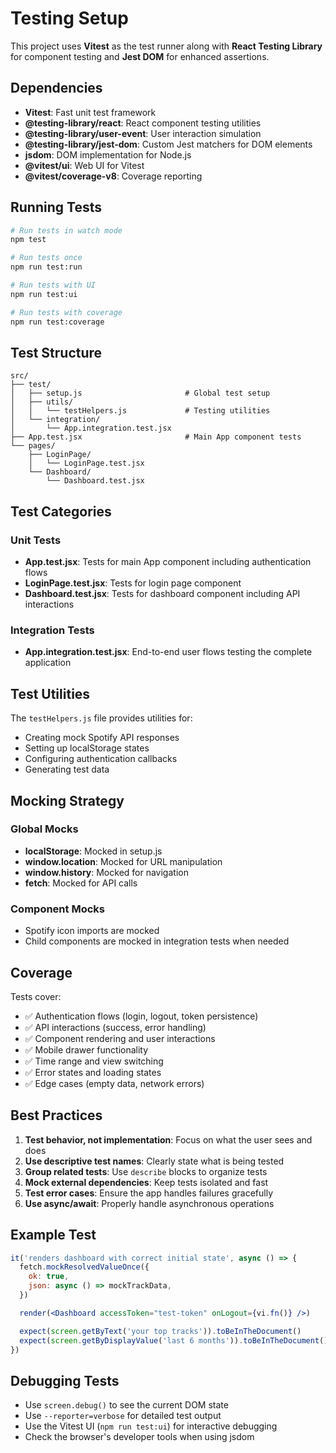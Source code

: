 # Testing Setup

This project uses **Vitest** as the test runner along with **React Testing Library** for component testing and **Jest DOM** for enhanced assertions.

## Dependencies

- **Vitest**: Fast unit test framework
- **@testing-library/react**: React component testing utilities
- **@testing-library/user-event**: User interaction simulation
- **@testing-library/jest-dom**: Custom Jest matchers for DOM elements
- **jsdom**: DOM implementation for Node.js
- **@vitest/ui**: Web UI for Vitest
- **@vitest/coverage-v8**: Coverage reporting

## Running Tests

```bash
# Run tests in watch mode
npm test

# Run tests once
npm run test:run

# Run tests with UI
npm run test:ui

# Run tests with coverage
npm run test:coverage
```

## Test Structure

```
src/
├── test/
│   ├── setup.js                       # Global test setup
│   ├── utils/
│   │   └── testHelpers.js             # Testing utilities
│   └── integration/
│       └── App.integration.test.jsx
├── App.test.jsx                       # Main App component tests
└── pages/
    ├── LoginPage/
    │   └── LoginPage.test.jsx
    └── Dashboard/
        └── Dashboard.test.jsx
```

## Test Categories

### Unit Tests

- **App.test.jsx**: Tests for main App component including authentication flows
- **LoginPage.test.jsx**: Tests for login page component
- **Dashboard.test.jsx**: Tests for dashboard component including API interactions

### Integration Tests

- **App.integration.test.jsx**: End-to-end user flows testing the complete application

## Test Utilities

The `testHelpers.js` file provides utilities for:

- Creating mock Spotify API responses
- Setting up localStorage states
- Configuring authentication callbacks
- Generating test data

## Mocking Strategy

### Global Mocks

- **localStorage**: Mocked in setup.js
- **window.location**: Mocked for URL manipulation
- **window.history**: Mocked for navigation
- **fetch**: Mocked for API calls

### Component Mocks

- Spotify icon imports are mocked
- Child components are mocked in integration tests when needed

## Coverage

Tests cover:

- ✅ Authentication flows (login, logout, token persistence)
- ✅ API interactions (success, error handling)
- ✅ Component rendering and user interactions
- ✅ Mobile drawer functionality
- ✅ Time range and view switching
- ✅ Error states and loading states
- ✅ Edge cases (empty data, network errors)

## Best Practices

1. **Test behavior, not implementation**: Focus on what the user sees and does
2. **Use descriptive test names**: Clearly state what is being tested
3. **Group related tests**: Use `describe` blocks to organize tests
4. **Mock external dependencies**: Keep tests isolated and fast
5. **Test error cases**: Ensure the app handles failures gracefully
6. **Use async/await**: Properly handle asynchronous operations

## Example Test

```jsx
it('renders dashboard with correct initial state', async () => {
  fetch.mockResolvedValueOnce({
    ok: true,
    json: async () => mockTrackData,
  })

  render(<Dashboard accessToken="test-token" onLogout={vi.fn()} />)

  expect(screen.getByText('your top tracks')).toBeInTheDocument()
  expect(screen.getByDisplayValue('last 6 months')).toBeInTheDocument()
})
```

## Debugging Tests

- Use `screen.debug()` to see the current DOM state
- Use `--reporter=verbose` for detailed test output
- Use the Vitest UI (`npm run test:ui`) for interactive debugging
- Check the browser's developer tools when using jsdom
